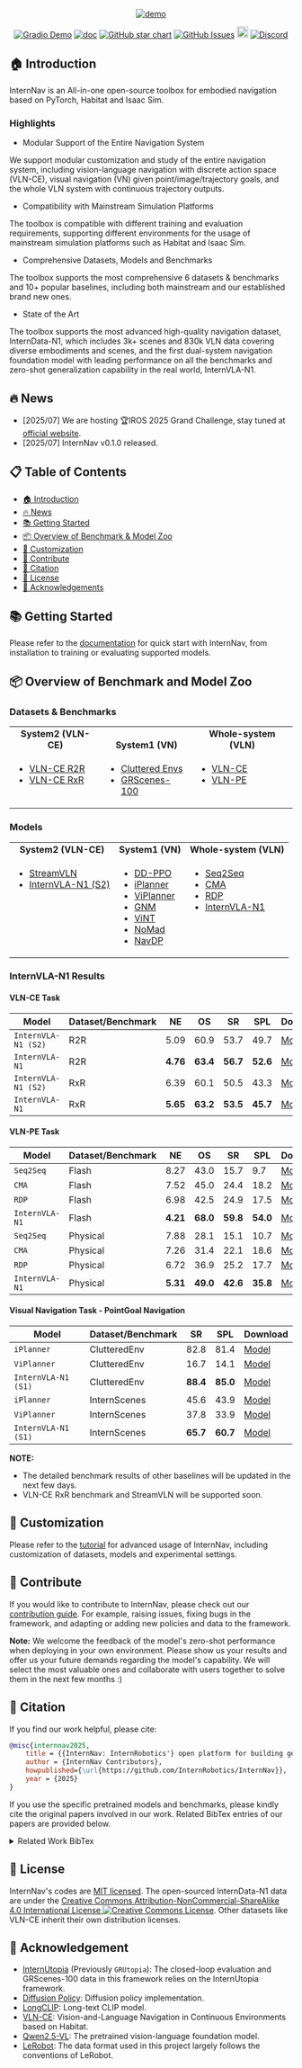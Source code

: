 <div align="center">

[![demo](assets/InternNav.gif "demo")](https://www.youtube.com/watch?v=fD0F1jIax5Y)

[![Gradio Demo](https://img.shields.io/badge/Gradio-Demo-orange?style=flat&logo=gradio)](https://huggingface.co/spaces/InternRobotics/InternNav-Eval-Demo)
[![doc](https://img.shields.io/badge/Document-FFA500?logo=readthedocs&logoColor=white)](https://internrobotics.github.io/user_guide/internnav/index.html)
[![GitHub star chart](https://img.shields.io/github/stars/InternRobotics/InternNav?style=square)](https://github.com/InternRobotics/InternNav)
[![GitHub Issues](https://img.shields.io/github/issues/InternRobotics/InternNav)](https://github.com/InternRobotics/InternNav/issues)
<a href="https://cdn.vansin.top/taoyuan.jpg"><img src="https://img.shields.io/badge/WeChat-07C160?logo=wechat&logoColor=white" height="20" style="display:inline"></a>
[![Discord](https://img.shields.io/discord/1373946774439591996?logo=discord)](https://discord.gg/5jeaQHUj4B)

</div>

## 🏠 Introduction

InternNav is an All-in-one open-source toolbox for embodied navigation based on PyTorch, Habitat and Isaac Sim.

### Highlights
- Modular Support of the Entire Navigation System

We support modular customization and study of the entire navigation system, including vision-language navigation with discrete action space (VLN-CE), visual navigation (VN) given point/image/trajectory goals, and the whole VLN system with continuous trajectory outputs.

- Compatibility with Mainstream Simulation Platforms

The toolbox is compatible with different training and evaluation requirements, supporting different environments for the usage of mainstream simulation platforms such as Habitat and Isaac Sim.

- Comprehensive Datasets, Models and Benchmarks

The toolbox supports the most comprehensive 6 datasets \& benchmarks and 10+ popular baselines, including both mainstream and our established brand new ones.

- State of the Art

The toolbox supports the most advanced high-quality navigation dataset, InternData-N1, which includes 3k+ scenes and 830k VLN data covering diverse embodiments and scenes, and the first dual-system navigation foundation model with leading performance on all the benchmarks and zero-shot generalization capability in the real world, InternVLA-N1.

## 🔥 News

- [2025/07] We are hosting 🏆IROS 2025 Grand Challenge, stay tuned at [official website](https://internrobotics.shlab.org.cn/challenge/2025/).
- [2025/07] InternNav v0.1.0 released.

## 📋 Table of Contents
- [🏠 Introduction](#-introduction)
- [🔥 News](#-news)
- [📚 Getting Started](#-getting-started)
- [📦 Overview of Benchmark \& Model Zoo](#-overview-of-benchmark-and-model-zoo)
- [🔧 Customization](#-customization)
- [👥 Contribute](#-contribute)
- [🔗 Citation](#-citation)
- [📄 License](#-license)
- [👏 Acknowledgements](#-acknowledgements)

## 📚 Getting Started

Please refer to the [documentation](https://internrobotics.github.io/user_guide/internnav/quick_start/index.html) for quick start with InternNav, from installation to training or evaluating supported models.

## 📦 Overview of Benchmark and Model Zoo

### Datasets \& Benchmarks

<table align="center">
  <tbody>
    <tr align="center" valign="bottom">
      <td>
         <b>System2 (VLN-CE)</b>
      </td>
      <td>
         <b>System1 (VN)</b>
      </td>
      <td>
         <b>Whole-system (VLN)</b>
      </td>
   </tr>
   <tr align="center" valign="top">
      <td>
         <ul>
            <li align="left"><a href="">VLN-CE R2R</a></li>
            <li align="left"><a href="">VLN-CE RxR</a></li>
         </ul>
      </td>
      <td>
         <ul>
            <li align="left"><a href="">Cluttered Envs</a></li>
            <li align="left"><a href="">GRScenes-100</a></li>
         </ul>
      </td>
      <td>
         <ul>
            <li align="left"><a href="">VLN-CE</a></li>
            <li align="left"><a href="">VLN-PE</a></li>
         </ul>
      </td>
   </tbody>
</table>

### Models

<table align="center">
  <tbody>
    <tr align="center" valign="bottom">
      <td>
         <b>System2 (VLN-CE)</b>
      </td>
      <td>
         <b>System1 (VN)</b>
      </td>
      <td>
         <b>Whole-system (VLN)</b>
      </td>
   </tr>
   <tr align="center" valign="top">
      <td>
         <ul>
            <li align="left"><a href="">StreamVLN</a></li>
            <li align="left"><a href="">InternVLA-N1 (S2)</a></li>
         </ul>
      </td>
      <td>
         <ul>
            <li align="left"><a href="">DD-PPO</a></li>
            <li align="left"><a href="">iPlanner</a></li>
            <li align="left"><a href="">ViPlanner</a></li>
            <li align="left"><a href="">GNM</a></li>
            <li align="left"><a href="">ViNT</a></li>
            <li align="left"><a href="">NoMad</a></li>
            <li align="left"><a href="">NavDP</a></li>
         </ul>
      </td>
      <td>
         <ul>
            <li align="left"><a href="">Seq2Seq</a></li>
            <li align="left"><a href="">CMA</a></li>
            <li align="left"><a href="">RDP</a></li>
            <li align="left"><a href="">InternVLA-N1</a></li>
         </ul>
      </td>
   </tbody>
</table>

### InternVLA-N1 Results

#### VLN-CE Task
| Model  | Dataset/Benchmark | NE | OS | SR | SPL | Download |
| ------ | ----------------- | -- | -- | --------- |  -- | --------- |
| `InternVLA-N1 (S2)` | R2R | 5.09 | 60.9 | 53.7 | 49.7 | [Model](https://huggingface.co/InternRobotics/InternVLA-N1-S2) | 
| `InternVLA-N1` | R2R | **4.76** | **63.4** | **56.7** | **52.6** | [Model](https://huggingface.co/InternRobotics/InternVLA-N1) | 
| `InternVLA-N1 (S2)` | RxR | 6.39 | 60.1 | 50.5 | 43.3 | [Model](https://huggingface.co/InternRobotics/InternVLA-N1-S2) |
| `InternVLA-N1` | RxR | **5.65** | **63.2** | **53.5** | **45.7** | [Model](https://huggingface.co/InternRobotics/InternVLA-N1) |

#### VLN-PE Task
| Model  | Dataset/Benchmark | NE | OS | SR | SPL | Download |
| ------ | ----------------- | -- | -- | -- | --- | --- |
| `Seq2Seq` | Flash | 8.27 | 43.0 | 15.7 | 9.7 | [Model](https://huggingface.co/InternRobotics/VLN-PE) | 
| `CMA` | Flash | 7.52 | 45.0 | 24.4 | 18.2 | [Model](https://huggingface.co/InternRobotics/VLN-PE) | 
| `RDP` | Flash | 6.98 | 42.5 | 24.9 | 17.5 | [Model](https://huggingface.co/InternRobotics/VLN-PE) | 
| `InternVLA-N1` | Flash | **4.21** | **68.0** | **59.8** | **54.0** | [Model](https://huggingface.co/InternRobotics/InternVLA-N1) | 
| `Seq2Seq` | Physical | 7.88 | 28.1 | 15.1 | 10.7 | [Model](https://huggingface.co/InternRobotics/VLN-PE) | 
| `CMA` | Physical | 7.26 | 31.4 | 22.1 | 18.6 | [Model](https://huggingface.co/InternRobotics/VLN-PE) | 
| `RDP` | Physical | 6.72 | 36.9 | 25.2 | 17.7 | [Model](https://huggingface.co/InternRobotics/VLN-PE) | 
| `InternVLA-N1` | Physical | **5.31** | **49.0** | **42.6** | **35.8** | [Model](https://huggingface.co/InternRobotics/InternVLA-N1) | 

#### Visual Navigation Task - PointGoal Navigation
| Model  | Dataset/Benchmark | SR | SPL | Download |
| ------ | ----------------- | -- | -- | --------- |
| `iPlanner` | ClutteredEnv | 82.8 | 81.4 | [Model](https://github.com/InternRobotics/NavDP?tab=readme-ov-file#%EF%B8%8F-installation-of-baseline-library) | 
| `ViPlanner` | ClutteredEnv | 16.7 | 14.1 | [Model](https://github.com/InternRobotics/NavDP?tab=readme-ov-file#%EF%B8%8F-installation-of-baseline-library) | 
| `InternVLA-N1 (S1)` | ClutteredEnv | **88.4** | **85.0** | [Model](https://github.com/InternRobotics/NavDP?tab=readme-ov-file#%EF%B8%8F-installation-of-baseline-library) |
| `iPlanner` | InternScenes | 45.6 | 43.9 | [Model](https://github.com/InternRobotics/NavDP?tab=readme-ov-file#%EF%B8%8F-installation-of-baseline-library) | 
| `ViPlanner` | InternScenes | 37.8 | 33.9 | [Model](https://github.com/InternRobotics/NavDP?tab=readme-ov-file#%EF%B8%8F-installation-of-baseline-library) | 
| `InternVLA-N1 (S1)` | InternScenes | **65.7** | **60.7** | [Model](https://github.com/InternRobotics/NavDP?tab=readme-ov-file#%EF%B8%8F-installation-of-baseline-library) | 



**NOTE:**
- The detailed benchmark results of other baselines will be updated in the next few days.
- VLN-CE RxR benchmark and StreamVLN will be supported soon.

## 🔧 Customization

Please refer to the [tutorial](https://internrobotics.github.io/user_guide/internnav/tutorials/index.html) for advanced usage of InternNav, including customization of datasets, models and experimental settings.

## 👥 Contribute

If you would like to contribute to InternNav, please check out our [contribution guide]().
For example, raising issues, fixing bugs in the framework, and adapting or adding new policies and data to the framework.

**Note:** We welcome the feedback of the model's zero-shot performance when deploying in your own environment. Please show us your results and offer us your future demands regarding the model's capability. We will select the most valuable ones and collaborate with users together to solve them in the next few months :)

## 🔗 Citation

If you find our work helpful, please cite:

```bibtex
@misc{internnav2025,
    title = {{InternNav: InternRobotics'} open platform for building generalized navigation foundation models},
    author = {InternNav Contributors},
    howpublished={\url{https://github.com/InternRobotics/InternNav}},
    year = {2025}
}
```

If you use the specific pretrained models and benchmarks, please kindly cite the original papers involved in our work. Related BibTex entries of our papers are provided below.

<details><summary>Related Work BibTex</summary>

```BibTex
@misc{internvla-n1,
    title = {{InternVLA-N1: An} Open Dual-System Navigation Foundation Model with Learned Latent Plans},
    author = {InternNav Team},
    year = {2025},
    booktitle={arXiv},
}
@inproceedings{vlnpe,
  title={Rethinking the Embodied Gap in Vision-and-Language Navigation: A Holistic Study of Physical and Visual Disparities},
  author={Wang, Liuyi and Xia, Xinyuan and Zhao, Hui and Wang, Hanqing and Wang, Tai and Chen, Yilun and Liu, Chengju and Chen, Qijun and Pang, Jiangmiao},
  booktitle={Proceedings of the IEEE/CVF International Conference on Computer Vision (ICCV)},
  year={2025}
}
@misc{streamvln,
    title = {StreamVLN: Streaming Vision-and-Language Navigation via SlowFast Context Modeling},
    author = {Wei, Meng and Wan, Chenyang and Yu, Xiqian and Wang, Tai and Yang, Yuqiang and Mao, Xiaohan and Zhu, Chenming and Cai, Wenzhe and Wang, Hanqing and Chen, Yilun and Liu, Xihui and Pang, Jiangmiao},
    booktitle={arXiv},
    year = {2025}
}
@misc{navdp,
    title = {NavDP: Learning Sim-to-Real Navigation Diffusion Policy with Privileged Information Guidance},
    author = {Wenzhe Cai, Jiaqi Peng, Yuqiang Yang, Yujian Zhang, Meng Wei, Hanqing Wang, Yilun Chen, Tai Wang and Jiangmiao Pang},
    year = {2025},
    booktitle={arXiv},
}
```

</details>


## 📄 License

InternNav's codes are [MIT licensed](LICENSE). 
The open-sourced InternData-N1 data are under the <a rel="license" href="http://creativecommons.org/licenses/by-nc-sa/4.0/">Creative Commons Attribution-NonCommercial-ShareAlike 4.0 International License </a><a rel="license" href="http://creativecommons.org/licenses/by-nc-sa/4.0/"><img alt="Creative Commons License" style="border-width:0" src="https://i.creativecommons.org/l/by-nc-sa/4.0/80x15.png" /></a>.
Other datasets like VLN-CE inherit their own distribution licenses.

## 👏 Acknowledgement

- [InternUtopia](https://github.com/InternRobotics/InternUtopia) (Previously `GRUtopia`): The closed-loop evaluation and GRScenes-100 data in this framework relies on the InternUtopia framework.
- [Diffusion Policy](https://github.com/real-stanford/diffusion_policy): Diffusion policy implementation.
- [LongCLIP](https://github.com/beichenzbc/Long-CLIP): Long-text CLIP model.
- [VLN-CE](https://github.com/jacobkrantz/VLN-CE): Vision-and-Language Navigation in Continuous Environments based on Habitat.
- [Qwen2.5-VL](https://github.com/QwenLM/Qwen2.5-VL): The pretrained vision-language foundation model.
- [LeRobot](https://github.com/huggingface/lerobot): The data format used in this project largely follows the conventions of LeRobot.
